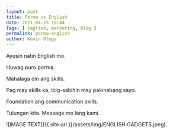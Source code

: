 ```yaml
--- 
layout: post 
title: Porma vs English
date: 2021-04-25 19:44
Tags: [ taglish, marketing, blog ]
permalink: porma-english 
author: Kevin Olega 
--- 
```

Ayusin natin English mo. 

Huwag puro porma. 

Mahalaga din ang skills. 

Pag may skills ka, ibig-sabihin may pakinabang sayo. 

Foundation ang communication skills. 

Tulungan kita. Message mo lang kami.

![IMAGE TEXT]({{ site.url }}/assets/img/ENGLISH GADGETS.jpeg).